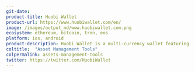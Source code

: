 ```yaml
---
git-date: 
product-title: Huobi Wallet
product-url: https://www.huobiwallet.com/en/
image: /images/output_md/www.huobiwallet.com.png
ecosystem: ethereum, bitcoin, tron, eos
platform: ios, android
product-description: Huobi Wallet is a multi-currency wallet featuring cross-chain exchange of mainstream coins, dApps browser, and staking as a service for PoS networks.
coltitle:  "Asset Management Tools"
colpermalink: assets-management-tools
twitter: https://twitter.com/HuobiWallet
---
```

